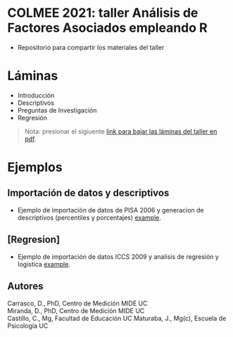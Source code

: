 # COLMEE 2021: taller **Análisis de Factores Asociados empleando R**

-   Repositorio para compartir los materiales del taller

# Láminas

-   Introducción
-   Descriptivos
-   Preguntas de Investigación
-   Regresión

> Nota: presionar el sigiuente [link para bajar las láminas del taller en pdf](https://www.dropbox.com/sh/mco9ry9n0x8spjw/AAAtYft1OD4tJgP8JSO4WoTga?dl=1).

# Ejemplos

## Importación de datos y descriptivos

-   Ejemplo de importación de datos de PISA 2006 y generacion de descriptivos (percentiles y porcentajes)
    [example](https://github.com/dacarras/colmee_2021_lsa/blob/main/pisa_2006_descriptives_examples.md).

## [Regresion]

-   Ejemplo de importación de datos ICCS 2009 y analisis de regresión y logística
    [example](https://github.com/dacarras/colmee_2021_lsa/blob/main/pisa_2006_descriptives_examples.rmd).


## Autores

Carrasco, D., PhD, Centro de Medición MIDE UC  
Miranda, D., PhD, Centro de Medición MIDE UC  
Castillo, C., Mg, Facultad de Educación UC
Maturaba, J., Mg(c), Escuela de Psicología UC

